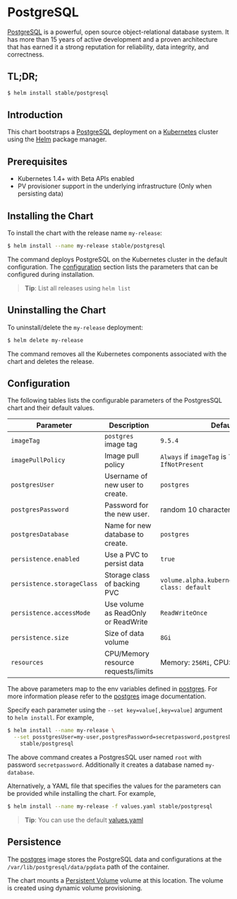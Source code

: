 # PostgreSQL

[PostgreSQL](https://postgresql.org) is a powerful, open source object-relational database system. It has more than 15 years of active development and a proven architecture that has earned it a strong reputation for reliability, data integrity, and correctness.

## TL;DR;

```bash
$ helm install stable/postgresql
```

## Introduction

This chart bootstraps a [PostgreSQL](https://github.com/docker-library/postgres) deployment on a [Kubernetes](http://kubernetes.io) cluster using the [Helm](https://helm.sh) package manager.

## Prerequisites

- Kubernetes 1.4+ with Beta APIs enabled
- PV provisioner support in the underlying infrastructure (Only when persisting data)

## Installing the Chart

To install the chart with the release name `my-release`:

```bash
$ helm install --name my-release stable/postgresql
```

The command deploys PostgreSQL on the Kubernetes cluster in the default configuration. The [configuration](#configuration) section lists the parameters that can be configured during installation.

> **Tip**: List all releases using `helm list`

## Uninstalling the Chart

To uninstall/delete the `my-release` deployment:

```bash
$ helm delete my-release
```

The command removes all the Kubernetes components associated with the chart and deletes the release.

## Configuration

The following tables lists the configurable parameters of the PostgresSQL chart and their default values.

| Parameter                  | Description                         | Default                                                    |
| -----------------------    | ----------------------------------  | ---------------------------------------------------------- |
| `imageTag`                 | `postgres` image tag                | `9.5.4`                                                    |
| `imagePullPolicy`          | Image pull policy                   | `Always` if `imageTag` is `latest`, else `IfNotPresent`    |
| `postgresUser`             | Username of new user to create.     | `postgres`                                                 |
| `postgresPassword`         | Password for the new user.          | random 10 characters                                       |
| `postgresDatabase`         | Name for new database to create.    | `postgres`                                                 |
| `persistence.enabled`      | Use a PVC to persist data           | `true`                                                     |
| `persistence.storageClass` | Storage class of backing PVC        | `volume.alpha.kubernetes.io/storage-class: default`        |
| `persistence.accessMode`   | Use volume as ReadOnly or ReadWrite | `ReadWriteOnce`                                            |
| `persistence.size`         | Size of data volume                 | `8Gi`                                                      |
| `resources`                | CPU/Memory resource requests/limits | Memory: `256Mi`, CPU: `100m`                               |

The above parameters map to the env variables defined in [postgres](http://github.com/docker-library/postgres). For more information please refer to the [postgres](http://github.com/docker-library/postgres) image documentation.

Specify each parameter using the `--set key=value[,key=value]` argument to `helm install`. For example,

```bash
$ helm install --name my-release \
  --set posstgresUser=my-user,postgresPassword=secretpassword,postgresDatabase=my-database \
    stable/postgresql
```

The above command creates a PostgresSQL user named `root` with password `secretpassword`. Additionally it creates a database named `my-database`.

Alternatively, a YAML file that specifies the values for the parameters can be provided while installing the chart. For example,

```bash
$ helm install --name my-release -f values.yaml stable/postgresql
```

> **Tip**: You can use the default [values.yaml](values.yaml)

## Persistence

The [postgres](https://github.com/docker-library/postgres) image stores the PostgreSQL data and configurations at the `/var/lib/postgresql/data/pgdata` path of the container.

The chart mounts a [Persistent Volume](kubernetes.io/docs/user-guide/persistent-volumes/) volume at this location. The volume is created using dynamic volume provisioning.
